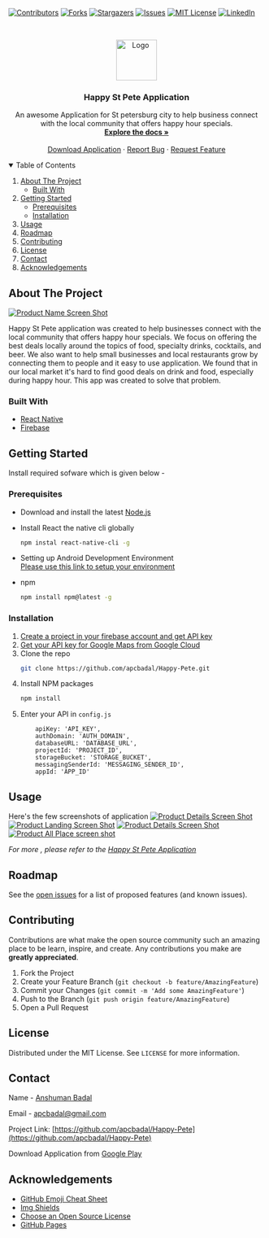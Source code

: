 


[![Contributors][contributors-shield]][contributors-url]
[![Forks][forks-shield]][forks-url]
[![Stargazers][stars-shield]][stars-url]
[![Issues][issues-shield]][issues-url]
[![MIT License][license-shield]][license-url]
[![LinkedIn][linkedin-shield]][linkedin-url]

<!-- PROJECT LOGO -->
<br />
<p align="center">
  <a href="https://github.com/apcbadal/Happy-Pete">
    <img src="images/logo.png" alt="Logo" width="80" height="80">
  </a>

  <h3 align="center">Happy St Pete Application</h3>

  <p align="center">
    An awesome Application for St petersburg city to help business connect with the local community that offers happy hour specials.
    <br />
    <a href="https://github.com/apcbadal/Happy-Pete"><strong>Explore the docs »</strong></a>
    <br />
    <br />
    <a href="https://play.google.com/store/apps/details?id=com.gomediashark.happypete">Download Application</a>
    ·
    <a href="https://github.com/apcbadal/Happy-Pete/issues">Report Bug</a>
    ·
    <a href="https://github.com/apcbadal/Happy-Pete/issues">Request Feature</a>
  </p>
</p>



<!-- TABLE OF CONTENTS -->
<details open="open">
  <summary>Table of Contents</summary>
  <ol>
    <li>
      <a href="#about-the-project">About The Project</a>
      <ul>
        <li><a href="#built-with">Built With</a></li>
      </ul>
    </li>
    <li>
      <a href="#getting-started">Getting Started</a>
      <ul>
        <li><a href="#prerequisites">Prerequisites</a></li>
        <li><a href="#installation">Installation</a></li>
      </ul>
    </li>
    <li><a href="#usage">Usage</a></li>
    <li><a href="#roadmap">Roadmap</a></li>
    <li><a href="#contributing">Contributing</a></li>
    <li><a href="#license">License</a></li>
    <li><a href="#contact">Contact</a></li>
    <li><a href="#acknowledgements">Acknowledgements</a></li>
  </ol>
</details>



<!-- ABOUT THE PROJECT -->
## About The Project

[![Product Name Screen Shot][product-screenshot]](images/logo.png)

Happy St Pete application was created to help businesses connect with the local community that offers happy hour specials. We focus on offering the best deals locally around the topics of food, specialty drinks, cocktails, and beer. We also want to help small businesses and local restaurants grow by connecting them to people and it easy to use application. We found that in our local market it's hard to find good deals on drink and food, especially during happy hour. This app was created to solve that problem.

### Built With


* [React Native](https://reactnative.dev/)
* [Firebase](https://firebase.google.com/)




<!-- GETTING STARTED -->
## Getting Started

Install required sofware which is given below -

### Prerequisites

* Download and install the latest [Node.js](https://nodejs.org/en/)
* Install React the native cli globally

  ````sh
  npm instal react-native-cli -g
  ````
* Setting up Android Development Environment <br>
[Please use this link to setup your environment](https://reactnative.dev/docs/environment-setup)

* npm
  ```sh
  npm install npm@latest -g
  ```

### Installation

1. [Create a project in your firebase account and get API key](https://firebase.google.com/) 
2. [Get your API key for Google Maps from Google Cloud](https://cloud.google.com/)
2. Clone the repo
   ```sh
   git clone https://github.com/apcbadal/Happy-Pete.git
   ```
3. Install NPM packages
   ```sh
   npm install
   ```
4. Enter your API in `config.js`
   ```JS
       apiKey: 'API_KEY',
       authDomain: 'AUTH_DOMAIN',
       databaseURL: 'DATABASE_URL',
       projectId: 'PROJECT_ID',
       storageBucket: 'STORAGE_BUCKET',
       messagingSenderId: 'MESSAGING_SENDER_ID',
       appId: 'APP_ID'
   ```



<!-- USAGE EXAMPLES -->
## Usage

Here's the few screenshots of application 
[![Product Details Screen Shot][mockup-landing-screen]](images/iPhone%20X%20Flying%20Mockup4.png)
[![Product Landing Screen Shot][mockup-home-screen]](images/A%20Hand%20Holding%20An%20iPhone%2012%20Mini%20Mockup.png)
[![Product Details Screen Shot][mockup-bardetails-screen]](images/iPhone%20X%20Flying%20Mockup4.png)
[![Product All Place screen shot][mockup-allplace-screen]](images/iPhone%2012%20Pro%206.1_%20Mockup5.png)





_For more , please refer to the [Happy St Pete Application](https://play.google.com/store/apps/details?id=com.gomediashark.happypete)_



<!-- ROADMAP -->
## Roadmap

See the [open issues](https://github.com/apcbadal/happy-pete/issues) for a list of proposed features (and known issues).



<!-- CONTRIBUTING -->
## Contributing

Contributions are what make the open source community such an amazing place to be learn, inspire, and create. Any contributions you make are **greatly appreciated**.

1. Fork the Project
2. Create your Feature Branch (`git checkout -b feature/AmazingFeature`)
3. Commit your Changes (`git commit -m 'Add some AmazingFeature'`)
4. Push to the Branch (`git push origin feature/AmazingFeature`)
5. Open a Pull Request



<!-- LICENSE -->
## License

Distributed under the MIT License. See `LICENSE` for more information.



<!-- CONTACT -->
## Contact

Name - [Anshuman Badal](https://www.linkedin.com/in/apcbadal)

Email - [apcbadal@gmail.com](mailto:apcbadal@gmail.com)

Project Link: [https://github.com/apcbadal/Happy-Pete](https://github.com/apcbadal/Happy-Pete)

Download Application from [Google Play](https://play.google.com/store/apps/details?id=com.gomediashark.happypete)



<!-- ACKNOWLEDGEMENTS -->
## Acknowledgements
* [GitHub Emoji Cheat Sheet](https://www.webpagefx.com/tools/emoji-cheat-sheet)
* [Img Shields](https://shields.io)
* [Choose an Open Source License](https://choosealicense.com)
* [GitHub Pages](https://pages.github.com)






<!-- MARKDOWN LINKS & IMAGES -->
<!-- https://www.markdownguide.org/basic-syntax/#reference-style-links -->
[contributors-shield]: https://img.shields.io/github/contributors/apcbadal/happy-pete.svg?style=for-the-badge
[contributors-url]: https://github.com/apcbadal/happy-pete/graphs/contributors
[forks-shield]: https://img.shields.io/github/forks/apcbadal/happy-pete.svg?style=for-the-badge
[forks-url]: https://github.com/apcbadal/happy-pete/network/members
[stars-shield]: https://img.shields.io/github/stars/apcbadal/happy-pete.svg?style=for-the-badge
[stars-url]: https://github.com/apcbadal/happy-pete/stargazers
[issues-shield]: https://img.shields.io/github/issues/apcbadal/happy-pete.svg?style=for-the-badge
[issues-url]: https://github.com/apcbadal/happy-pete/issues
[license-shield]: https://img.shields.io/github/license/apcbadal/happy-pete.svg?style=for-the-badge
[license-url]: https://github.com/apcbadal/happy-pete/blob/master/LICENSE
[linkedin-shield]: https://img.shields.io/badge/-LinkedIn-black.svg?style=for-the-badge&logo=linkedin&colorB=555
[linkedin-url]: https://linkedin.com/in/apcbadal
[product-screenshot]: images/logo.png
[mockup-landing-screen]:images/A%20Hand%20Holding%20An%20iPhone%2012%20Mini%20Mockup.png
[mockup-home-screen]:images/iPhone%2012%20Pro%206.1_%20Mockup2.png
[mockup-bardetails-screen]:images/iPhone%20X%20Flying%20Mockup4.png
[mockup-allplace-screen]:images/iPhone%2012%20Pro%206.1_%20Mockup5.png
